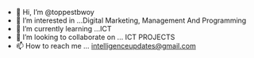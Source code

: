 - 👋 Hi, I’m @toppestbwoy
- 👀 I’m interested in ...Digital Marketing, Management And Programming
- 🌱 I’m currently learning ...ICT
- 💞️ I’m looking to collaborate on ... ICT PROJECTS
- 📫 How to reach me ... intelligenceupdates@gmail.com

<!---
toppestbwoy/toppestbwoy is a ✨ special ✨ repository because its `README.md` (this file) appears on your GitHub profile.
You can click the Preview link to take a look at your changes.
--->

